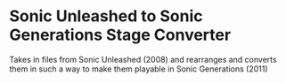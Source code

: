 # Sonic Unleashed to Sonic Generations Stage Converter
Takes in files from Sonic Unleashed (2008) and rearranges and converts them in such a way to make them playable in Sonic Generations (2011)
